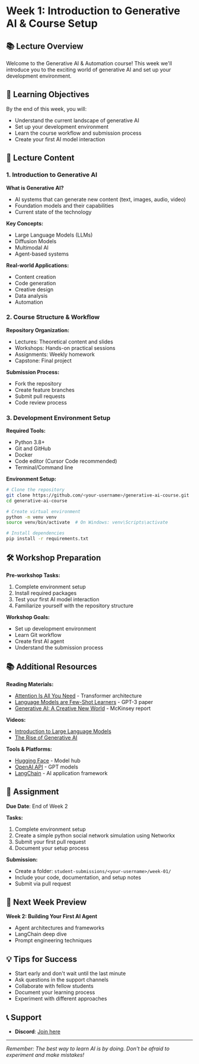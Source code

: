 # Week 1: Introduction to Generative AI & Course Setup

## 📚 Lecture Overview

Welcome to the Generative AI & Automation course! This week we'll introduce you to the exciting world of generative AI and set up your development environment.

## 🎯 Learning Objectives

By the end of this week, you will:

- Understand the current landscape of generative AI
- Set up your development environment
- Learn the course workflow and submission process
- Create your first AI model interaction

## 📖 Lecture Content

### 1. Introduction to Generative AI

**What is Generative AI?**

- AI systems that can generate new content (text, images, audio, video)
- Foundation models and their capabilities
- Current state of the technology

**Key Concepts:**

- Large Language Models (LLMs)
- Diffusion Models
- Multimodal AI
- Agent-based systems

**Real-world Applications:**

- Content creation
- Code generation
- Creative design
- Data analysis
- Automation

### 2. Course Structure & Workflow

**Repository Organization:**

- Lectures: Theoretical content and slides
- Workshops: Hands-on practical sessions
- Assignments: Weekly homework
- Capstone: Final project

**Submission Process:**

- Fork the repository
- Create feature branches
- Submit pull requests
- Code review process

### 3. Development Environment Setup

**Required Tools:**

- Python 3.8+
- Git and GitHub
- Docker
- Code editor (Cursor Code recommended)
- Terminal/Command line

**Environment Setup:**

```bash
# Clone the repository
git clone https://github.com/<your-username>/generative-ai-course.git
cd generative-ai-course

# Create virtual environment
python -m venv venv
source venv/bin/activate  # On Windows: venv\Scripts\activate

# Install dependencies
pip install -r requirements.txt
```

## 🛠️ Workshop Preparation

**Pre-workshop Tasks:**
1. Complete environment setup
2. Install required packages
3. Test your first AI model interaction
4. Familiarize yourself with the repository structure

**Workshop Goals:**

- Set up development environment
- Learn Git workflow
- Create first AI agent
- Understand the submission process

## 📚 Additional Resources

**Reading Materials:**

- [Attention Is All You Need](https://arxiv.org/abs/1706.03762) - Transformer architecture
- [Language Models are Few-Shot Learners](https://arxiv.org/abs/2005.14165) - GPT-3 paper
- [Generative AI: A Creative New World](https://www.mckinsey.com/capabilities/quantumblack/our-insights/the-state-of-ai-in-2023-generative-ais-breakout-year) - McKinsey report

**Videos:**

- [Introduction to Large Language Models](https://www.youtube.com/watch?v=zjkBMFhNj_g)
- [The Rise of Generative AI](https://www.youtube.com/watch?v=G2fqAlgmoPo)

**Tools & Platforms:**

- [Hugging Face](https://huggingface.co/) - Model hub
- [OpenAI API](https://openai.com/api/) - GPT models
- [LangChain](https://langchain.com/) - AI application framework

## 📝 Assignment

**Due Date**: End of Week 2

**Tasks:**

1. Complete environment setup
2. Create a simple python social network simulation using Networkx
3. Submit your first pull request
4. Document your setup process

**Submission:**

- Create a folder: `student-submissions/<your-username>/week-01/`
- Include your code, documentation, and setup notes
- Submit via pull request

## 🎯 Next Week Preview

**Week 2: Building Your First AI Agent**
- Agent architectures and frameworks
- LangChain deep dive
- Prompt engineering techniques

## 💡 Tips for Success

- Start early and don't wait until the last minute
- Ask questions in the support channels
- Collaborate with fellow students
- Document your learning process
- Experiment with different approaches

## 📞 Support

- **Discord**: [Join here](https://discord.gg/WBwr3F4y)

---

_Remember: The best way to learn AI is by doing. Don't be afraid to experiment and make mistakes!_
